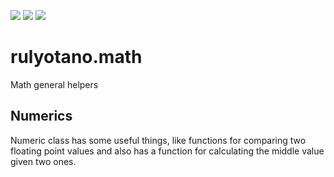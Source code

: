 <a href="https://www.npmjs.com/package/rulyotano.math"><img src="https://img.shields.io/npm/v/rulyotano.math?logo=npm"/></a>
<a href="https://github.com/rulyotano/rulyotano.crosscutting.js/tree/main/src/rulyotano.math"><img src="https://img.shields.io/badge/github-2088FF?logo=github"/></a>
<a href="https://github.com/rulyotano/rulyotano.crosscutting.js/actions/workflows/rulyotano.math-npm-publish.yml"><img src="https://img.shields.io/github/actions/workflow/status/rulyotano/rulyotano.crosscutting.js/rulyotano.math-npm-publish.yml?logo=githubactions"/></a>

# rulyotano.math
Math general helpers

## Numerics

Numeric class has some useful things, like functions for comparing two floating point values and also has a function for calculating the middle value given two ones. 
